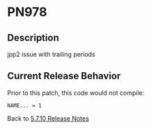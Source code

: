 # PN978

<PageHeader />

## Description

jpp2 issue with trailing periods

## Current Release Behavior

Prior to this patch, this code would not compile:

```
NAME... = 1
```

Back to [5.7.10 Release Notes](./../README.md)
  
<PageFooter />
